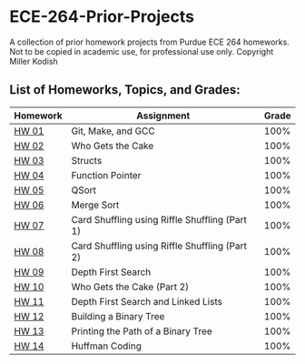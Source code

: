 # ECE-264-Prior-Projects
A collection of prior homework projects from Purdue ECE 264 homeworks. Not to be copied in academic use, for professional use only. Copyright Miller Kodish

## List of Homeworks, Topics, and Grades:


| Homework     | Assignment                     | Grade    |
| ------------ | ------------------------- | -------- |
| [HW 01](/HW%2001) | Git, Make, and GCC | 100%|
| [HW 02](/HW%2002) | Who Gets the Cake | 100%|
| [HW 03](/HW%2003) | Structs | 100%|
| [HW 04](/HW%2004) | Function Pointer | 100%|
| [HW 05](/HW%2005) | QSort | 100%|
| [HW 06](/HW%2006) | Merge Sort | 100%|
| [HW 07](/HW%2007) | Card Shuffling using Riffle Shuffling (Part 1) | 100%|
| [HW 08](/HW%2008) | Card Shuffling using Riffle Shuffling (Part 2) | 100%|
| [HW 09](/HW%2009) | Depth First Search | 100%|
| [HW 10](/HW%2010) | Who Gets the Cake (Part 2) | 100%|
| [HW 11](/HW%2011)| Depth First Search and Linked Lists | 100%|
| [HW 12](/HW%2012)| Building a Binary Tree | 100%|
| [HW 13](/HW%2013)| Printing the Path of a Binary Tree | 100%|
| [HW 14](/HW%2014)| Huffman Coding | 100%|
